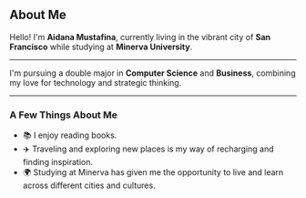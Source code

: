 ﻿


## About Me 
Hello! I'm **Aidana Mustafina**, currently living in the vibrant city of **San Francisco** while studying at **Minerva University**. 

---
I'm pursuing a double major in **Computer Science** and **Business**, combining my love for technology and strategic thinking. 

---

### A Few Things About Me 
- 📚 I enjoy reading books. 
- ✈️ Traveling and exploring new places is my way of recharging and finding inspiration. 
- 🌍 Studying at Minerva has given me the opportunity to live and learn across different cities and cultures.
